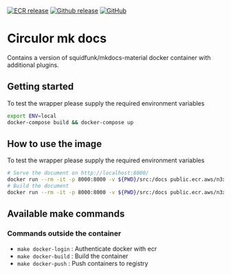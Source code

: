 [![ECR release](https://img.shields.io/badge/ECR-circulor_mkdocs-green)](https://gallery.ecr.aws/circulor/circulor_mkdocs)
[![Github release](https://img.shields.io/github/v/release/circulor/circulor_mkdocs)](https://github.com/circulor/circulor_mkdocs/releases)
[![GitHub](https://img.shields.io/github/license/circulor/circulor_mkdocs)](https://github.com/circulor/circulor_mkdocs?tab=MIT-1-ov-file#readme)

# Circulor mk docs

Contains a version of squidfunk/mkdocs-material docker container with additional plugins.

## Getting started

To test the wrapper please supply the required environment variables

```bash
export ENV=local
docker-compose build && docker-compose up
```

## How to use the image

To test the wrapper please supply the required environment variables

```bash
# Serve the document on http://localhost:8000/
docker run --rm -it -p 8000:8000 -v ${PWD}/src:/docs public.ecr.aws/n3x3n4v5/circulor_mkdocs:latest
# Build the document
docker run --rm -it -p 8000:8000 -v ${PWD}/src:/docs public.ecr.aws/n3x3n4v5/circulor_mkdocs:latest build
```

## Available make commands

### Commands outside the container

- `make docker-login` : Authenticate docker with ecr
- `make docker-build` : Build the container
- `make docker-push`  : Push containers to registry
